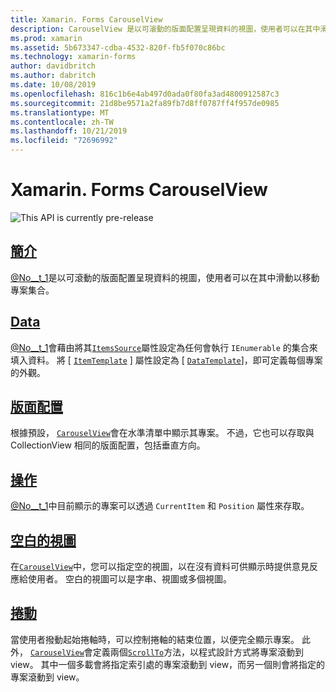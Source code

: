 ```yaml
---
title: Xamarin. Forms CarouselView
description: CarouselView 是以可滾動的版面配置呈現資料的視圖，使用者可以在其中滑動以移動專案集合。
ms.prod: xamarin
ms.assetid: 5b673347-cdba-4532-820f-fb5f070c86bc
ms.technology: xamarin-forms
author: davidbritch
ms.author: dabritch
ms.date: 10/08/2019
ms.openlocfilehash: 816c1b6e4ab497d0ada0f80fa3ad4800912587c3
ms.sourcegitcommit: 21d8be9571a2fa89fb7d8ff0787ff4f957de0985
ms.translationtype: MT
ms.contentlocale: zh-TW
ms.lasthandoff: 10/21/2019
ms.locfileid: "72696992"
---
```

# <a name="xamarinforms-carouselview"></a>Xamarin. Forms CarouselView

![](~/media/shared/preview.png "This API is currently pre-release")

## <a name="introductionintroductionmd"></a>[簡介](introduction.md)

[@No__t_1](xref:Xamarin.Forms.CarouselView)是以可滾動的版面配置呈現資料的視圖，使用者可以在其中滑動以移動專案集合。

## <a name="datapopulate-datamd"></a>[Data](populate-data.md)

[@No__t_1](xref:Xamarin.Forms.CarouselView)會藉由將其[`ItemsSource`](xref:Xamarin.Forms.ItemsView.ItemsSource)屬性設定為任何會執行 `IEnumerable` 的集合來填入資料。 將 [ [`ItemTemplate`](xref:Xamarin.Forms.ItemsView.ItemTemplate) ] 屬性設定為 [ [`DataTemplate`](xref:Xamarin.Forms.DataTemplate)]，即可定義每個專案的外觀。

## <a name="layoutlayoutmd"></a>[版面配置](layout.md)

根據預設， [`CarouselView`](xref:Xamarin.Forms.CarouselView)會在水準清單中顯示其專案。 不過，它也可以存取與 CollectionView 相同的版面配置，包括垂直方向。

## <a name="interactioninteractionmd"></a>[操作](interaction.md)

[@No__t_1](xref:Xamarin.Forms.CarouselView)中目前顯示的專案可以透過 `CurrentItem` 和 `Position` 屬性來存取。

## <a name="empty-viewsemptyviewmd"></a>[空白的視圖](emptyview.md)

在[`CarouselView`](xref:Xamarin.Forms.CarouselView)中，您可以指定空的視圖，以在沒有資料可供顯示時提供意見反應給使用者。 空白的視圖可以是字串、視圖或多個視圖。

## <a name="scrollingscrollingmd"></a>[捲動](scrolling.md)

當使用者撥動起始捲軸時，可以控制捲軸的結束位置，以便完全顯示專案。 此外， [`CarouselView`](xref:Xamarin.Forms.CarouselView)會定義兩個[`ScrollTo`](xref:Xamarin.Forms.ItemsView.ScrollTo*)方法，以程式設計方式將專案滾動到 view。 其中一個多載會將指定索引處的專案滾動到 view，而另一個則會將指定的專案滾動到 view。
